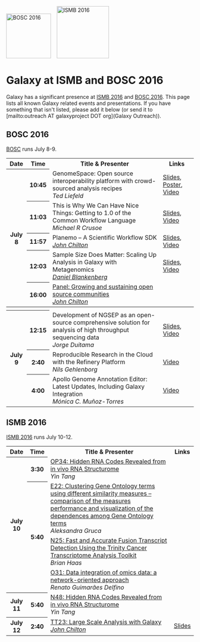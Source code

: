<div class='center'>
<a href='http://www.open-bio.org/wiki/BOSC_2016'><img src="/src/Images/Logos/BOSC_logo.png" alt="BOSC 2016" width="120" /></a>&nbsp;&nbsp;&nbsp;
<a href='http://www.iscb.org/ismb2016'><img src="/src/Images/Logos/ISMB_2016_Logo.jpg" alt="ISMB 2016" width="140" /></a>

# Galaxy at ISMB and BOSC 2016

</div>

Galaxy has a significant presence at [ISMB 2016](http://www.iscb.org/ismb2016) and [BOSC 2016](http://www.open-bio.org/wiki/BOSC_2016). This page lists all known Galaxy related events and presentations. If you have something that isn't listed, please add it below (or send it to [mailto:outreach AT galaxyproject DOT org](Galaxy Outreach)).

## BOSC 2016

[BOSC](http://www.open-bio.org/wiki/BOSC_2016) runs July 8-9.

<table>
  <tr class="th" >
    <th> Date </th>
    <th> Time </th>
    <th> Title & Presenter </th>
    <th> Links </th>
  </tr>
  <tr>
    <th rowspan=5> July 8 </th>
    <th> 10:45 </th>
    <td> </em>GenomeSpace: Open source interoperability platform with crowd-sourced analysis recipes<em> <div class='indent'> Ted Liefeld </div> </td>
    <td> <a href='http://f1000research.com/slides/5-1633'>Slides</a>, <a href='http://f1000research.com/posters/5-1634'>Poster</a>, <a href='https://youtu.be/EpHn_WhXlI8'>Video</a> </td>
  </tr>
  <tr>
    <th> 11:03 </th>
    <td> </em>This is Why We Can Have Nice Things: Getting to 1.0 of the Common Workflow Language<em> <div class='indent'>Michael R Crusoe</div> </td>
    <td> <a href='http://f1000research.com/slides/5-1622'>Slides</a>, <a href='https://youtu.be/__8qUDZGeLc'>Video</a> </td>
  </tr>
  <tr>
    <th> 11:57 </th>
    <td> </em>Planemo – A Scientific Workflow SDK <em> <div class='indent'><a href='/src/JohnChilton/index.md'>John Chilton</a></div> </td>
    <td> <a href='http://f1000research.com/slides/5-1742'>Slides</a>, <a href='https://youtu.be/kVa-oWxWDww'>Video</a> </td>
  </tr>
  <tr>
    <th> 12:03 </th>
    <td> </em>Sample Size Does Matter: Scaling Up Analysis in Galaxy with Metagenomics<em> <div class='indent'><a href='/src/Dan/index.md'>Daniel Blankenberg</a></div> </td>
    <td> <a href='https://www.bx.psu.edu/~dan/presentations/2016/bosc/blankenberg_bosc_2016_scaling_up_with_metagenomics.pdf'>Slides</a>, <a href='https://youtu.be/VtGyidSuMd8'>Video</a> </td>
  </tr>
  <tr>
    <th> 16:00 </th>
    <td> </em><a href='https://www.open-bio.org/wiki/BOSC_2016_Panel'>Panel: Growing and sustaining open source communities</a><em> <div class='indent'><a href='/src/JohnChilton/index.md'>John Chilton</a></div> </td>
    <td> </td>
  </tr>
  <tr>
    <th colspan=4> </th>
  </tr>
  <tr>
    <th rowspan=3> July 9 </th>
    <th> 12:15 </th>
    <td> </em>Development of NGSEP as an open-source comprehensive solution for analysis of high throughput sequencing data<em> <div class='indent'> Jorge Duitama </div> </td>
    <td> <a href='http://f1000research.com/slides/5-1650'>Slides</a>, <a href='https://youtu.be/51nuQ3c063Q'>Video</a> </td>
  </tr>
  <tr>
    <th> 2:40 </th>
    <td> </em>Reproducible Research in the Cloud with the Refinery Platform<em> <div class='indent'>Nils Gehlenborg</div> </td>
    <td> <a href='https://youtu.be/dX9En3GvtDk'>Video</a> </td>
  </tr>
  <tr>
    <th> 4:00 </th>
    <td> </em>Apollo Genome Annotation Editor: Latest Updates, Including Galaxy Integration<em> <div class='indent'>Mónica C. Muñoz-Torres</div> </td>
    <td> <a href='https://youtu.be/NNqnAZE1ZOE'>Video</a> </td>
  </tr>
</table>



## ISMB 2016

[ISMB 2016](http://www.iscb.org/ismb2016) runs July 10-12.

<table>
  <tr class="th" >
    <th> Date </th>
    <th> Time </th>
    <th> Title & Presenter </th>
    <th> Links </th>
  </tr>
  <tr>
    <th rowspan=4> July 10 </th>
    <th> 3:30 </th>
    <td> </em><a href='https://www.iscb.org/cms_addon/conferences/ismb2016/oralposters.php#OP34'>OP34: Hidden RNA Codes Revealed from in vivo RNA Structurome</a><em>  <div class='indent'> Yin Tang</div> </td>
    <td> </td>
  </tr>
  <tr>
    <th rowspan=3> 5:40 </th>
    <td> </em><a href='https://www.iscb.org/cms_addon/conferences/ismb2016/posterlist.php?cat=E#E22'>E22: Clustering Gene Ontology terms using different similarity measures – comparison of the measures performance and visualization of the dependences among Gene Ontology terms</a><em> <div class='indent'> Aleksandra Gruca </div> </td>
    <td> </td>
  </tr>
  <tr>
    <td> </em><a href='https://www.iscb.org/cms_addon/conferences/ismb2016/posterlist.php?cat=N#N25'>N25: Fast and Accurate Fusion Transcript Detection Using the Trinity Cancer Transcriptome Analysis Toolkit</a><em> <div class='indent'>  Brian Haas </div> </td>
    <td> </td>
  </tr>
  <tr>
    <td> </em><a href='https://www.iscb.org/cms_addon/conferences/ismb2016/posterlist.php?cat=O#O31'>O31: Data integration of omics data: a network-oriented approach</a><em> <div class='indent'> Renato Guimarães Delfino </div> </td>
    <td> </td>
  </tr>
  <tr>
    <th> July 11 </th>
    <th> 5:40 </th>
    <td> </em><a href='https://www.iscb.org/cms_addon/conferences/ismb2016/posterlist.php?cat=N#N48'>N48: Hidden RNA Codes Revealed from in vivo RNA Structurome</a><em> <div class='indent'> Yin Tang</div> </td>
    <td> </td>
  </tr>
  <tr>
    <th> July 12 </th>
    <th> 2:40 </th>
    <td> </em><a href='http://www.iscb.org/cms_addon/conferences/ismb2016/technologytrack.php#TT23'>TT23: Large Scale Analysis with Galaxy</a><em> <div class='indent'> <a href='/src/JohnChilton/index.md'>John Chilton</a> </td>
    <td> <a href='http://bit.ly/ismb2016'>Slides</a> </td>
  </tr>
</table>

